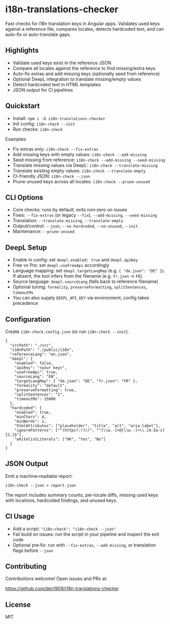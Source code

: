 # i18n-translations-checker

Fast checks for i18n translation keys in Angular apps. Validates used keys against a reference file, compares locales, detects hardcoded text, and can auto-fix or auto-translate gaps.

## Highlights

- Validate used keys exist in the reference JSON
- Compare all locales against the reference to find missing/extra keys
- Auto-fix extras and add missing keys (optionally seed from reference)
- Optional DeepL integration to translate missing/empty values
- Detect hardcoded text in HTML templates
- JSON output for CI pipelines

## Quickstart

- Install: `npm i -D i18n-translations-checker`
- Init config: `i18n-check --init`
- Run checks: `i18n-check`

Examples:

- Fix extras only: `i18n-check --fix-extras`
- Add missing keys with empty values: `i18n-check --add-missing`
- Seed missing from reference: `i18n-check --add-missing --seed-missing`
- Translate missing values via DeepL: `i18n-check --translate-missing`
- Translate existing empty values: `i18n-check --translate-empty`
- CI-friendly JSON: `i18n-check --json`
 - Prune unused keys across all locales: `i18n-check --prune-unused`

## CLI Options

- Core checks: runs by default; exits non‑zero on issues
- Fixes: `--fix-extras` (or legacy `--fix`), `--add-missing`, `--seed-missing`
- Translation: `--translate-missing`, `--translate-empty`
- Output/control: `--json`, `--no-hardcoded`, `--no-unused`, `--init`
 - Maintenance: `--prune-unused`

## DeepL Setup

- Enable in config: set `deepl.enabled: true` and `deepl.apiKey`
- Free vs Pro: set `deepl.useFreeApi` accordingly
- Language mapping: set `deepl.targetLangMap` (e.g. `{ "de.json": "DE" }`). If absent, the tool infers from the filename (e.g. `fr.json` → `FR`).
- Source language: `deepl.sourceLang` (falls back to reference filename)
- Optional tuning: `formality`, `preserveFormatting`, `splitSentences`, `timeoutMs`
- You can also supply `DEEPL_API_KEY` via environment; config takes precedence

## Configuration

Create `i18n-check.config.json` (or run `i18n-check --init`).

```
{
  "srcPath": "./src",
  "i18nPath": "./public/i18n",
  "referenceLang": "en.json",
  "deepl": {
    "enabled": false,
    "apiKey": "<your key>",
    "useFreeApi": true,
    "sourceLang": "EN",
    "targetLangMap": { "de.json": "DE", "fr.json": "FR" },
    "formality": "default",
    "preserveFormatting": true,
    "splitSentences": "1",
    "timeoutMs": 15000
  },
  "hardcoded": {
    "enabled": true,
    "minChars": 4,
    "minWords": 2,
    "htmlAttributes": ["placeholder", "title", "alt", "aria-label"],
    "ignorePatterns": ["^(https?:)?//", "^[\\w.-]+@[\\w.-]+\\.[A-Za-z]{2,}$"],
    "whitelistLiterals": ["OK", "Yes", "No"]
  }
}
```

## JSON Output

Emit a machine‑readable report:

```
i18n-check --json > report.json
```

The report includes summary counts, per‑locale diffs, missing used keys with locations, hardcoded findings, and unused keys.

## CI Usage

- Add a script: `"i18n:check": "i18n-check --json"`
- Fail build on issues: run the script in your pipeline and inspect the exit code
- Optional pre‑fix: run with `--fix-extras`, `--add-missing`, or translation flags before `--json`

## Contributing

Contributions welcome! Open issues and PRs at:

https://github.com/den1909/i18n-translations-checker

## License

MIT
